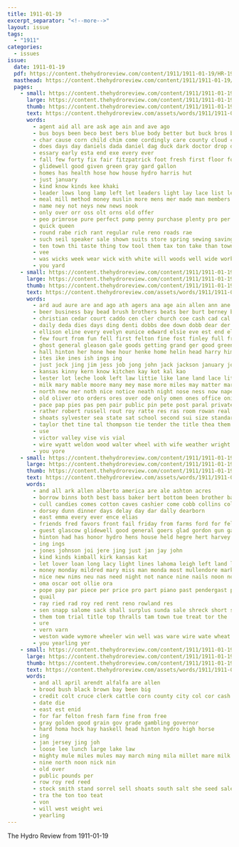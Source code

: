 ```yaml
---
title: 1911-01-19
excerpt_separator: "<!--more-->"
layout: issue
tags:
  - "1911"
categories:
  - issues
issue:
  date: 1911-01-19
  pdf: https://content.thehydroreview.com/content/1911/1911-01-19/HR-1911-01-19.pdf
  masthead: https://content.thehydroreview.com/content/1911/1911-01-19/masthead/HR-1911-01-19.jpg
  pages:
    - small: https://content.thehydroreview.com/content/1911/1911-01-19/small/HR-1911-01-19-01.jpg
      large: https://content.thehydroreview.com/content/1911/1911-01-19/large/HR-1911-01-19-01.jpg
      thumb: https://content.thehydroreview.com/content/1911/1911-01-19/thumbnails/HR-1911-01-19-01.jpg
      text: https://content.thehydroreview.com/assets/words/1911/1911-01-19/HR-1911-01-19-01.txt
      words:
        - agent aid all are ask age ain and ave ago
        - bus boys been beco best bers blue body better but buck bros buc board buy barn
        - char cause corn child chim come cordingly care county cloud cold clark congress cash clause call coats caddo cost can cord carry
        - does days day daniels dada daniel dag duck dark doctor drop double
        - essary early esta end exe every ever
        - fall few forty fix fair fitzpatrick foot fresh first floor for
        - glidewell good given green gray gard gallon
        - homes has health hose how house hydro harris hut
        - just january
        - kind know kinds kee khaki
        - leader lows long lamp left let leaders light lay lace list learned law laws likely less
        - meal mill method money muslin more mens mer made man members matter mates mat market
        - name ney not neys new news nook
        - only over orr oss olt orns old offer
        - peo primrose pure perfect pump penny purchase plenty pro per pounds peal pipes pleasure
        - quick queen
        - round rabe rich rant regular rule reno roads rae
        - such seil speaker sale shown suits store spring sewing saving season special session smoke show start standing sack standard single schools school stand scott said state save see secret
        - ten town thi taste thing tow tool them tax ton take than townsend team the tue test
        - vee
        - was wicks week wear wick with white will woods well wide work wheat whip world worth
        - you yard
    - small: https://content.thehydroreview.com/content/1911/1911-01-19/small/HR-1911-01-19-02.jpg
      large: https://content.thehydroreview.com/content/1911/1911-01-19/large/HR-1911-01-19-02.jpg
      thumb: https://content.thehydroreview.com/content/1911/1911-01-19/thumbnails/HR-1911-01-19-02.jpg
      text: https://content.thehydroreview.com/assets/words/1911/1911-01-19/HR-1911-01-19-02.txt
      words:
        - ard aud aure are and ago ath agers ana age ain allen ann ane ama avers ave alee all
        - beer business bay bead brush brothers beats ber burt berney buyer broom bollenbach boys birden brought best black buys bom buckmaster bens bluff but bradley bei benton baby back bank been bente beaumont
        - christian cedar court caddo cen cler church coe cash cad cal clyde cold cass city chamber corn come county col calender conte collins case company candies cox cerne chair charles class cynthia che cock cradle clear claude camphor cot crate coast cat child coleman colt cause crier
        - daily deda dies days ding denti dobbs dee down dobb dear der door dry daye day death doom dollar dey don dinner done dungan
        - ellison eline every evelyn eunice edward elsie eve est end ella elison
        - few fourt from fun fell first felton fine fost finley full fresh ford fry firm for friends fred fune fairly flower farm front favors fulsom face frys fuel
        - ghost general gleason gale goods getting grand ger good green going gor gate gordon glimpse graham given graves
        - hall hinton her hone hee hour henke home helin head harry him harrow henna hah had husa hage held horse herb hal hand heal hole hay howe hydro harness hae huge has hade hai hany hie hottle hea holler
        - ites ike ines ish ings ing
        - just jock jing jim jess job jong john jack jackson january johnson judge joe jan
        - kansas kinny kern know kitchen kay kot kal kao
        - lester lot leche look left law littie like lane land lace little lawter loss lodge last lady list
        - milk mary mable moore many mey mase more miles may matter mare martha mound mclane mis mise most men mire money mules moon mito must miss made maria mose mills mule monday
        - north new ner noth nice notice neath night nose ness now nape
        - old oliver oto orders ores over ode only omen ones office oni onda
        - pace pap pies pas pen pair public pin pete post paral private paci per pleasant pitzer past pera paling pape pos part par poor peters pest pop packard
        - rather robert russell rout roy ratte res ras room rowan real riding roan rent role rine robertson rac
        - shoats sylvester sea state sat school second sui size standard sun set see said store sunday sue sain surgeon sims stom subject seven saal spiers street she scarth sabb spring sank sund ster shelton swedish son sale stewart span saturday sas sales south sick single scott shi schol stock
        - taylor thet tine tal thompson tie tender the title thea them tatar trip tone tue tucker tha texas trom tar tio tose try than tooks test tas triplett tank town tho
        - use
        - victor valley vise vis vial
        - wire wyatt weldon wood walter wheel with wife weather wright white weatherford well will wall wile wary weide window williams weight weeks work waters weekly was week wee wit willis ware
        - you yore
    - small: https://content.thehydroreview.com/content/1911/1911-01-19/small/HR-1911-01-19-03.jpg
      large: https://content.thehydroreview.com/content/1911/1911-01-19/large/HR-1911-01-19-03.jpg
      thumb: https://content.thehydroreview.com/content/1911/1911-01-19/thumbnails/HR-1911-01-19-03.jpg
      text: https://content.thehydroreview.com/assets/words/1911/1911-01-19/HR-1911-01-19-03.txt
      words:
        - and all ark allen alberto america are ale ashton acres
        - borrow binns both best bass baker bert bottom been brother bark bank big but bill business bradley bills butter
        - cull candies comes cotton caves cashier come cobb collins col chambers chas close center collier caller cattle city call coles cleo corn cash county car clear curb cast clint
        - dorsey dunn dinner days delay day dar dally dearborn
        - east emma every ever ence elias
        - friends fred favors front fail friday from farms ford for felton forget first fun fune found fresh fig frost falfa
        - guest glascow glidewell good general goers glad gordon gun gat gillan
        - hinton had has honor hydro hens house held hegre hert harvey hazel hans hardware hanson hard how home
        - ing ings
        - jones johnson joi jere jing just jan jay john
        - kind kinds kimball kirk kansas kat
        - let lover loan long lacy light lines lahoma leigh left land laurie
        - money monday mildred mary miss man monda most mullendore market millet meal macy
        - nice new nims neu nas need night not nance nine nails noon now
        - oma oscar oot ollie ora
        - pope pay par piece per price pro part piano past pendergast port pei pueblo plenty palm
        - quail
        - ray ried rad roy red rent reno rowland res
        - sen snapp salome sack shall surplus sunda sale shreck short see special ship soon suppe stay said story sud stove strong sunday smith sai state springs show scales selling stock sister sas sha
        - them tom trial title top thralls tam town tue treat tor the
        - ure
        - vern varn
        - weston wade wymore wheeler win well was ware wire wate wheat wayand working wood with week went white want word weatherford waters warren work will
        - you yearling yer
    - small: https://content.thehydroreview.com/content/1911/1911-01-19/small/HR-1911-01-19-04.jpg
      large: https://content.thehydroreview.com/content/1911/1911-01-19/large/HR-1911-01-19-04.jpg
      thumb: https://content.thehydroreview.com/content/1911/1911-01-19/thumbnails/HR-1911-01-19-04.jpg
      text: https://content.thehydroreview.com/assets/words/1911/1911-01-19/HR-1911-01-19-04.txt
      words:
        - and all april arendt alfalfa are allen
        - brood bush black brown bay been big
        - credit colt cruce clerk cattle corn county city col cor cash
        - date die
        - east est enid
        - for far felton fresh farm fine from free
        - gray golden good grain gov grade gambling governor
        - hard homa hock hay haskell head hinton hydro high horse
        - ing
        - jan jersey jing joh
        - loose lee lunch large lake law
        - mighty mule miles mules may march ming mila millet mare milk mile
        - nine north noon nick nin
        - old over
        - public pounds per
        - row roy red reed
        - stock smith stand sorrel sell shoats south salt she seed sale span
        - tra the ton too teat
        - von
        - will west weight wei
        - yearling
---
```


The Hydro Review from 1911-01-19

<!--more-->

